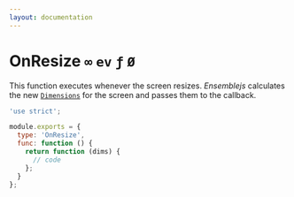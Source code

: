 ```yaml
---
layout: documentation
---
```


# OnResize `∞` `ev` `ƒ` `Ø`

This function executes whenever the screen resizes. *Ensemblejs* calculates the new [`Dimensions`](Dimensions.html) for the screen and passes them to the callback.

~~~javascript
'use strict';

module.exports = {
  type: 'OnResize',
  func: function () {
    return function (dims) {
      // code
    };
  }
};
~~~